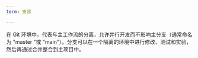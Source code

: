 ```yaml
---
term: 支部

---
```

在 Git 环境中，代表与主工作流的分离，允许并行开发而不影响主分支（通常命名为 "master "或 "main"）。分支可以在一个隔离的环境中进行修改、测试和实验，然后再通过合并整合到主项目中。